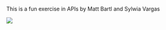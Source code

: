 This is a fun exercise in APIs by Matt Bartl and Sylwia Vargas

![](https://media2.giphy.com/media/4Z3DdOZRTcXPa/giphy.gif?cid=790b76115ca93ac1525a766c32fc8bcb)
